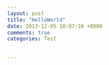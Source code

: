 ```yaml
---
layout: post
title: "HelloWorld"
date: 2013-12-05 10:07:10 +0800
comments: true
categories: Test

 
---
```

